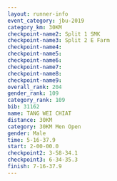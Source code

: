 ```yaml
---
layout: runner-info 
event_category: jbu-2019 
category_km: 30KM 
checkpoint-name2: Split 1 SMK 
checkpoint-name3: Split 2 E Farm 
checkpoint-name4: 
checkpoint-name5: 
checkpoint-name6: 
checkpoint-name7: 
checkpoint-name8: 
checkpoint-name9: 
overall_rank: 204
gender_rank: 109
category_rank: 109
bib: 31162
name: TANG WEI CHIAT
distance: 30KM
category: 30KM Men Open
gender: Male
time: 5-16-37.9
start: 2-00-00.0
checkpoint2: 3-58-34.1
checkpoint3: 6-34-35.3
finish: 7-16-37.9
---
```

